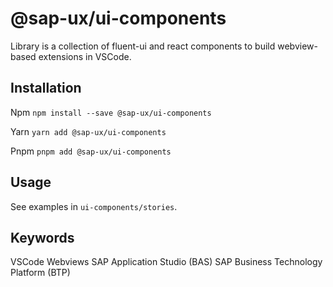 # @sap-ux/ui-components
Library is a collection of fluent-ui and react components to build webview-based extensions in VSCode.

## Installation
Npm
`npm install --save @sap-ux/ui-components`

Yarn
`yarn add @sap-ux/ui-components`

Pnpm
`pnpm add @sap-ux/ui-components`

## Usage
See examples in `ui-components/stories`.

## Keywords
VSCode Webviews
SAP Application Studio (BAS)
SAP Business Technology Platform (BTP)
